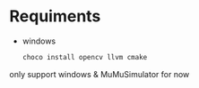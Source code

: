 # Requiments
- windows
  ```bash
  choco install opencv llvm cmake
  ```

only support windows & MuMuSimulator for now
